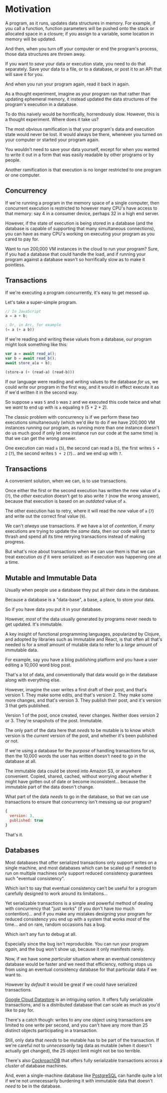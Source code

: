 # Motivation

A program, as it runs, updates data structures in memory.  For
example, if you call a function, function parameters will be pushed
onto the stack or allocated space in a closure; if you assign to a
variable, some location in memory will be updated.

And then, when you turn off your computer or end the program's
process, those data structures are thrown away.

If you want to *save* your data or execution state, you need to do
that separately.  Save your data to a file, or to a database, or post
it to an API that will save it for you.

And when you run your program again, read it back in again.

As a thought experiment, imagine as your program ran that rather than
updating ephemeral memory, it instead updated the data structures of
the program's execution in a database.

To do this naively would be horrifically, horrendously slow.
However, this is a thought experiment.  Where does it take us?

The most obvious ramification is that your program's data and
execution state would never be lost.  It would always be there,
whenever you turned on your computer or started your program again.

You wouldn't need to save your data yourself, except for when you
wanted to write it out in a form that was easily readable by other
programs or by people.

Another ramification is that execution is no longer restricted to one
program or one computer.


## Concurrency

If we're running a program in the memory space of a single computer,
then concurrent execution is restricted to however many CPU's have
access to that memory: say 4 in a consumer device, perhaps 32 in a
high end server.

However, if the state of execution is being stored in a database (and
the database is capable of supporting that many simultaneous
connections), you can have as many CPU's working on executing your
program as you cared to pay for.

Want to run 200,000 VM instances in the cloud to run your program?
Sure, if you had a database that could handle the load, and if running
your program against a database wasn't so horrifically slow as to make
it pointless.


## Transactions

If we're executing a program concurrently, it's easy to get messed up.

Let's take a super-simple program.

```JavaScript
// In JavaScript
a = a + b;
```

```Scheme
; Or, in Arc, for example
(= a (+ a b))
```

If we're reading and writing these values from a database, our program
might look something like this:

```JavaScript
var a = await read_a();
var b = await read_b();
await store_a(a + b);
```

```Scheme
(store-a (+ (read-a) (read-b)))
```

If our language were reading and writing values to the database
*for* us, we could write our program in the first way, and it would in
effect execute it as if we'd written it in the second way.

So suppose `a` was `5` and `b` was `2` and we executed this code
twice and what we *want* to end up with is `a` equaling `9` (5 + 2 +
2).

The classic problem with concurrency is if we perform these two
executions simultaneously (which we'd _like_ to do if we have 200,000
VM instances running our program, as running more than one instance
doesn't do us much good if only let one instance run our code at the
same time) is that we can get the wrong answer.

One execution can read `a` (`5`), the second can read a (`5`), the
first writes `5 + 2` (`7`), the second writes `5 + 2` (`7`)... and we
end up with `7`.


## Transactions

A convenient solution, when we can, is to use transactions.

Once either the first or the second execution has written the new
value of `a` (`7`), the *other* execution doesn't get to also write
`7` (now the wrong answer), because that execution is based on an
*outdated* value of `a`.

The other execution has to retry, where it will read the *new* value
of `a` (`7`) and write out the correct final value (`9`).

We can't *always* use transactions.  If we have a lot of *contention*,
if *many* executions are trying to update the *same* data, then our
code will start to thrash and spend all its time retrying transactions
instead of making progress.

But what's nice about transactions when we can use them is that we can
treat execution *as if* it were serialized: as if execution was
happening one at a time.


## Mutable and Immutable Data

Usually when people use a database they put all their data in the
database.

Because a database is a "data-base", a base, a place, to store your
data.

So if you have data you put it in your database.

However, *most* of the data usually generated by programs never needs
to get updated.  It's immutable.

A key insight of functional programming languages, popularized by
Clojure, and adopted by libraries such as Immutable and React, is that
often all that's needed is for a *small* amount of mutable data to
refer to a *large* amount of immutable data.

For example, say you have a blog publishing platform and you have a
user editing a 10,000 word blog post.

That's a lot of data, and conventionally that data would go in the
database along with everything else.

However, imagine the user writes a first draft of their post, and
that's version 1.  They make some edits, and that's version 2.  They
make some more changes, and that's version 3.  They publish their
post, and it's version 3 that gets published.

Version 1 of the post, once created, never changes.  Neither does
version 2 or 3.  They're snapshots of the post.  Immutable.

The only part of the data here that *needs* to be mutable is to know
*which* version is the *current* version of the post, and whether it's
been published or not.

If we're using a database for the *purpose* of handling transactions
for us, then the 10,000 words the user has written doesn't need to go
in the database at all.

The immutable data could be stored into Amazon S3, or anywhere
convenient.  Copied, shared, cached, without worrying about whether it
might have gotten out of date or become inconsistent... because the
immutable part of the data doesn't change.

What part of the data *needs* to go in the database, so that we can
use transactions to ensure that concurrency isn't messing up our
program?

```JavaScript
{
  version: 3,
  published: true
}
```

That's it.

## Databases

Most databases that offer serialized transactions only support writes
on a single machine, and most databases which can be scaled up if
needed to run on multiple machines only support reduced consistency
guarantees such "eventual consistency".

Which isn't to say that eventual consistency can't be useful for a
program carefully designed to work around its limitations...

Yet serializable transactions is a simple and powerful method of
dealing with concurrency that "just works" (if you don't have *too*
much contention)... and if you make any mistakes designing your
program for reduced consistency you end up with a system that works
*most* of the time... and on rare, random occasions has a bug.

Which isn't any fun to debug at all.

Especially since the bug isn't reproducible.  You can run your program
*again*, and the bug won't show up, because it only manifests rarely.

Now, if we have some *particular* situation where an eventual
consistency database would be faster and we need that efficiency,
nothing stops us from using an eventual consistency database for that
particular data if we want to.

However by *default* it would be great if we could have serialized
transactions.

[Google Cloud Datastore](https://cloud.google.com/datastore/) is an
intriguing option.  It offers fully serializable transactions, and is
a distributed database that can scale as much as you'd like to pay
for.

There's a catch though: writes to any one object using transactions
are limited to one write per second, and you can't have any more than
25 distinct objects participating in a transaction.

Still, only data that *needs* to be mutable has to be part of the
transaction.  If we're careful not to *unnecessarily* tag data as
mutable (when it doesn't actually get changed), the 25 object limit
might not be too terrible.

There's also [CockroachDB](https://www.cockroachlabs.com/) that offers
fully serializable transactions across a *cluster* of database machines.

And, even a single-machine database like
[PostgreSQL](https://www.postgresql.org/) can handle quite a lot if
we're not unnecessarily burdening it with immutable data that doesn't
*need* to be in the database.
